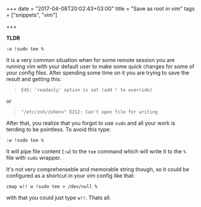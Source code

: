 +++
date = "2017-04-08T20:02:43+03:00"
title = "Save as root in vim"
tags = ["snippets", "vim"]

+++

**TLDR**
```
:w !sudo tee %
```

It is a very common situation when for some remote session you are running vim with your default user to make some quick changes for some of your config files. After spending some time on it you are trying to save the result and getting this:

> `E45: 'readonly' option is set (add ! to override)`

or

> `"/etc/zsh/zshenv" E212: Can't open file for writing`

After that, you realize that you forgot to use `sudo` and all your work is tending to be pointless. To avoid this type:

`:w !sudo tee %`

It will pipe file content (`:w`) to the `tee` command which will write it to the `%` file with `sudo` wrapper.

It's not very comprehenseble and memorable string though, so it could be configured as a shortcut in your vim config like that:

```
cmap w!! w !sudo tee > /dev/null %
```

with that you could just type `w!!`. Thats all.

